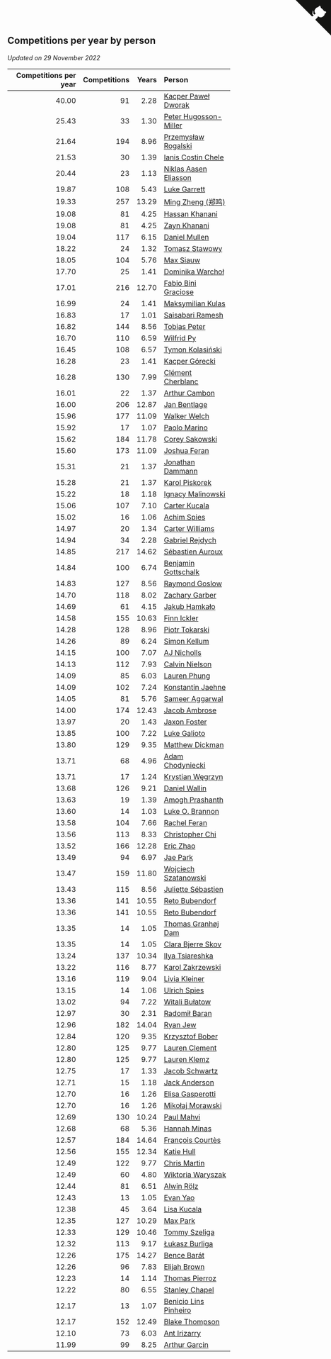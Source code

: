 ## Competitions per year by person

*Updated on 29 November 2022*

| Competitions per year | Competitions | Years | Person |
| ---: | ---: | ---: | :--- |
| 40.00 | 91 | 2.28 | [Kacper Paweł Dworak](https://www.worldcubeassociation.org/persons/2020DWOR01) |
| 25.43 | 33 | 1.30 | [Peter Hugosson-Miller](https://www.worldcubeassociation.org/persons/2021HUGO01) |
| 21.64 | 194 | 8.96 | [Przemysław Rogalski](https://www.worldcubeassociation.org/persons/2013ROGA02) |
| 21.53 | 30 | 1.39 | [Ianis Costin Chele](https://www.worldcubeassociation.org/persons/2021CHEL01) |
| 20.44 | 23 | 1.13 | [Niklas Aasen Eliasson](https://www.worldcubeassociation.org/persons/2021ELIA01) |
| 19.87 | 108 | 5.43 | [Luke Garrett](https://www.worldcubeassociation.org/persons/2017GARR05) |
| 19.33 | 257 | 13.29 | [Ming Zheng (郑鸣)](https://www.worldcubeassociation.org/persons/2009ZHEN11) |
| 19.08 | 81 | 4.25 | [Hassan Khanani](https://www.worldcubeassociation.org/persons/2018KHAN26) |
| 19.08 | 81 | 4.25 | [Zayn Khanani](https://www.worldcubeassociation.org/persons/2018KHAN28) |
| 19.04 | 117 | 6.15 | [Daniel Mullen](https://www.worldcubeassociation.org/persons/2016MULL04) |
| 18.22 | 24 | 1.32 | [Tomasz Stawowy](https://www.worldcubeassociation.org/persons/2021STAW01) |
| 18.05 | 104 | 5.76 | [Max Siauw](https://www.worldcubeassociation.org/persons/2017SIAU02) |
| 17.70 | 25 | 1.41 | [Dominika Warchoł](https://www.worldcubeassociation.org/persons/2021WARC01) |
| 17.01 | 216 | 12.70 | [Fabio Bini Graciose](https://www.worldcubeassociation.org/persons/2010GRAC02) |
| 16.99 | 24 | 1.41 | [Maksymilian Kulas](https://www.worldcubeassociation.org/persons/2021KULA02) |
| 16.83 | 17 | 1.01 | [Saisabari Ramesh](https://www.worldcubeassociation.org/persons/2021RAME01) |
| 16.82 | 144 | 8.56 | [Tobias Peter](https://www.worldcubeassociation.org/persons/2014PETE03) |
| 16.70 | 110 | 6.59 | [Wilfrid Py](https://www.worldcubeassociation.org/persons/2016PYWI01) |
| 16.45 | 108 | 6.57 | [Tymon Kolasiński](https://www.worldcubeassociation.org/persons/2016KOLA02) |
| 16.28 | 23 | 1.41 | [Kacper Górecki](https://www.worldcubeassociation.org/persons/2021GORE01) |
| 16.28 | 130 | 7.99 | [Clément Cherblanc](https://www.worldcubeassociation.org/persons/2014CHER05) |
| 16.01 | 22 | 1.37 | [Arthur Cambon](https://www.worldcubeassociation.org/persons/2021CAMB01) |
| 16.00 | 206 | 12.87 | [Jan Bentlage](https://www.worldcubeassociation.org/persons/2010BENT01) |
| 15.96 | 177 | 11.09 | [Walker Welch](https://www.worldcubeassociation.org/persons/2011WELC01) |
| 15.92 | 17 | 1.07 | [Paolo Marino](https://www.worldcubeassociation.org/persons/2021MARI04) |
| 15.62 | 184 | 11.78 | [Corey Sakowski](https://www.worldcubeassociation.org/persons/2011SAKO01) |
| 15.60 | 173 | 11.09 | [Joshua Feran](https://www.worldcubeassociation.org/persons/2011FERA01) |
| 15.31 | 21 | 1.37 | [Jonathan Dammann](https://www.worldcubeassociation.org/persons/2021DAMM01) |
| 15.28 | 21 | 1.37 | [Karol Piskorek](https://www.worldcubeassociation.org/persons/2021PISK01) |
| 15.22 | 18 | 1.18 | [Ignacy Malinowski](https://www.worldcubeassociation.org/persons/2021MALI02) |
| 15.06 | 107 | 7.10 | [Carter Kucala](https://www.worldcubeassociation.org/persons/2015KUCA01) |
| 15.02 | 16 | 1.06 | [Achim Spies](https://www.worldcubeassociation.org/persons/2021SPIE01) |
| 14.97 | 20 | 1.34 | [Carter Williams](https://www.worldcubeassociation.org/persons/2021WILL06) |
| 14.94 | 34 | 2.28 | [Gabriel Rejdych](https://www.worldcubeassociation.org/persons/2020REJD01) |
| 14.85 | 217 | 14.62 | [Sébastien Auroux](https://www.worldcubeassociation.org/persons/2008AURO01) |
| 14.84 | 100 | 6.74 | [Benjamin Gottschalk](https://www.worldcubeassociation.org/persons/2016GOTT01) |
| 14.83 | 127 | 8.56 | [Raymond Goslow](https://www.worldcubeassociation.org/persons/2014GOSL01) |
| 14.70 | 118 | 8.02 | [Zachary Garber](https://www.worldcubeassociation.org/persons/2014GARB01) |
| 14.69 | 61 | 4.15 | [Jakub Hamkało](https://www.worldcubeassociation.org/persons/2018HAMK01) |
| 14.58 | 155 | 10.63 | [Finn Ickler](https://www.worldcubeassociation.org/persons/2012ICKL01) |
| 14.28 | 128 | 8.96 | [Piotr Tokarski](https://www.worldcubeassociation.org/persons/2013TOKA01) |
| 14.26 | 89 | 6.24 | [Simon Kellum](https://www.worldcubeassociation.org/persons/2016KELL12) |
| 14.15 | 100 | 7.07 | [AJ Nicholls](https://www.worldcubeassociation.org/persons/2015NICH04) |
| 14.13 | 112 | 7.93 | [Calvin Nielson](https://www.worldcubeassociation.org/persons/2014NIEL03) |
| 14.09 | 85 | 6.03 | [Lauren Phung](https://www.worldcubeassociation.org/persons/2016PHUN02) |
| 14.09 | 102 | 7.24 | [Konstantin Jaehne](https://www.worldcubeassociation.org/persons/2015JAEH01) |
| 14.05 | 81 | 5.76 | [Sameer Aggarwal](https://www.worldcubeassociation.org/persons/2017AGGA01) |
| 14.00 | 174 | 12.43 | [Jacob Ambrose](https://www.worldcubeassociation.org/persons/2010AMBR01) |
| 13.97 | 20 | 1.43 | [Jaxon Foster](https://www.worldcubeassociation.org/persons/2021FOST01) |
| 13.85 | 100 | 7.22 | [Luke Galioto](https://www.worldcubeassociation.org/persons/2015GALI02) |
| 13.80 | 129 | 9.35 | [Matthew Dickman](https://www.worldcubeassociation.org/persons/2013DICK01) |
| 13.71 | 68 | 4.96 | [Adam Chodyniecki](https://www.worldcubeassociation.org/persons/2017CHOD02) |
| 13.71 | 17 | 1.24 | [Krystian Węgrzyn](https://www.worldcubeassociation.org/persons/2021WEGR01) |
| 13.68 | 126 | 9.21 | [Daniel Wallin](https://www.worldcubeassociation.org/persons/2013WALL03) |
| 13.63 | 19 | 1.39 | [Amogh Prashanth](https://www.worldcubeassociation.org/persons/2021PRAS01) |
| 13.60 | 14 | 1.03 | [Luke O. Brannon](https://www.worldcubeassociation.org/persons/2021BRAN02) |
| 13.58 | 104 | 7.66 | [Rachel Feran](https://www.worldcubeassociation.org/persons/2015FERA01) |
| 13.56 | 113 | 8.33 | [Christopher Chi](https://www.worldcubeassociation.org/persons/2014CHIC01) |
| 13.52 | 166 | 12.28 | [Eric Zhao](https://www.worldcubeassociation.org/persons/2010ZHAO19) |
| 13.49 | 94 | 6.97 | [Jae Park](https://www.worldcubeassociation.org/persons/2015PARK24) |
| 13.47 | 159 | 11.80 | [Wojciech Szatanowski](https://www.worldcubeassociation.org/persons/2011SZAT01) |
| 13.43 | 115 | 8.56 | [Juliette Sébastien](https://www.worldcubeassociation.org/persons/2014SEBA01) |
| 13.36 | 141 | 10.55 | [Reto Bubendorf](https://www.worldcubeassociation.org/persons/2012BUBE01) |
| 13.36 | 141 | 10.55 | [Reto Bubendorf](https://www.worldcubeassociation.org/persons/2012BUBE01) |
| 13.35 | 14 | 1.05 | [Thomas Granhøj Dam](https://www.worldcubeassociation.org/persons/2021DAMT01) |
| 13.35 | 14 | 1.05 | [Clara Bjerre Skov](https://www.worldcubeassociation.org/persons/2021SKOV01) |
| 13.24 | 137 | 10.34 | [Ilya Tsiareshka](https://www.worldcubeassociation.org/persons/2012TERE01) |
| 13.22 | 116 | 8.77 | [Karol Zakrzewski](https://www.worldcubeassociation.org/persons/2014ZAKR01) |
| 13.16 | 119 | 9.04 | [Livia Kleiner](https://www.worldcubeassociation.org/persons/2013KLEI03) |
| 13.15 | 14 | 1.06 | [Ulrich Spies](https://www.worldcubeassociation.org/persons/2021SPIE02) |
| 13.02 | 94 | 7.22 | [Witali Bułatow](https://www.worldcubeassociation.org/persons/2015BUAT01) |
| 12.97 | 30 | 2.31 | [Radomił Baran](https://www.worldcubeassociation.org/persons/2020BARA02) |
| 12.96 | 182 | 14.04 | [Ryan Jew](https://www.worldcubeassociation.org/persons/2008JEWR01) |
| 12.84 | 120 | 9.35 | [Krzysztof Bober](https://www.worldcubeassociation.org/persons/2013BOBE01) |
| 12.80 | 125 | 9.77 | [Lauren Clement](https://www.worldcubeassociation.org/persons/2013KLEM01) |
| 12.80 | 125 | 9.77 | [Lauren Klemz](https://www.worldcubeassociation.org/persons/2013KLEM01) |
| 12.75 | 17 | 1.33 | [Jacob Schwartz](https://www.worldcubeassociation.org/persons/2021SCHW01) |
| 12.71 | 15 | 1.18 | [Jack Anderson](https://www.worldcubeassociation.org/persons/2021ANDE05) |
| 12.70 | 16 | 1.26 | [Elisa Gasperotti](https://www.worldcubeassociation.org/persons/2021GASP01) |
| 12.70 | 16 | 1.26 | [Mikołaj Morawski](https://www.worldcubeassociation.org/persons/2021MORA01) |
| 12.69 | 130 | 10.24 | [Paul Mahvi](https://www.worldcubeassociation.org/persons/2012MAHV01) |
| 12.68 | 68 | 5.36 | [Hannah Minas](https://www.worldcubeassociation.org/persons/2017MINA04) |
| 12.57 | 184 | 14.64 | [François Courtès](https://www.worldcubeassociation.org/persons/2008COUR01) |
| 12.56 | 155 | 12.34 | [Katie Hull](https://www.worldcubeassociation.org/persons/2010HULL01) |
| 12.49 | 122 | 9.77 | [Chris Martin](https://www.worldcubeassociation.org/persons/2013MART03) |
| 12.49 | 60 | 4.80 | [Wiktoria Waryszak](https://www.worldcubeassociation.org/persons/2018WARY01) |
| 12.44 | 81 | 6.51 | [Alwin Rölz](https://www.worldcubeassociation.org/persons/2016ROLZ01) |
| 12.43 | 13 | 1.05 | [Evan Yao](https://www.worldcubeassociation.org/persons/2021YAOE02) |
| 12.38 | 45 | 3.64 | [Lisa Kucala](https://www.worldcubeassociation.org/persons/2019KUCA01) |
| 12.35 | 127 | 10.29 | [Max Park](https://www.worldcubeassociation.org/persons/2012PARK03) |
| 12.33 | 129 | 10.46 | [Tommy Szeliga](https://www.worldcubeassociation.org/persons/2012SZEL01) |
| 12.32 | 113 | 9.17 | [Łukasz Burliga](https://www.worldcubeassociation.org/persons/2013BURL01) |
| 12.26 | 175 | 14.27 | [Bence Barát](https://www.worldcubeassociation.org/persons/2008BARA01) |
| 12.26 | 96 | 7.83 | [Elijah Brown](https://www.worldcubeassociation.org/persons/2015BROW03) |
| 12.23 | 14 | 1.14 | [Thomas Pierroz](https://www.worldcubeassociation.org/persons/2021PIER01) |
| 12.22 | 80 | 6.55 | [Stanley Chapel](https://www.worldcubeassociation.org/persons/2016CHAP04) |
| 12.17 | 13 | 1.07 | [Benicio Lins Pinheiro](https://www.worldcubeassociation.org/persons/2021PINH01) |
| 12.17 | 152 | 12.49 | [Blake Thompson](https://www.worldcubeassociation.org/persons/2010THOM03) |
| 12.10 | 73 | 6.03 | [Ant Irizarry](https://www.worldcubeassociation.org/persons/2016IRIZ02) |
| 11.99 | 99 | 8.25 | [Arthur Garcin](https://www.worldcubeassociation.org/persons/2014GARC27) |


<a href="https://github.com/JustinTimeCuber/wca_statistics" class="github-corner" aria-label="View source on Github"><svg width="80" height="80" viewBox="0 0 250 250" style="fill:#151513; color:#fff; position: absolute; top: 0; border: 0; right: 0;" aria-hidden="true"><path d="M0,0 L115,115 L130,115 L142,142 L250,250 L250,0 Z"></path><path d="M128.3,109.0 C113.8,99.7 119.0,89.6 119.0,89.6 C122.0,82.7 120.5,78.6 120.5,78.6 C119.2,72.0 123.4,76.3 123.4,76.3 C127.3,80.9 125.5,87.3 125.5,87.3 C122.9,97.6 130.6,101.9 134.4,103.2" fill="currentColor" style="transform-origin: 130px 106px;" class="octo-arm"></path><path d="M115.0,115.0 C114.9,115.1 118.7,116.5 119.8,115.4 L133.7,101.6 C136.9,99.2 139.9,98.4 142.2,98.6 C133.8,88.0 127.5,74.4 143.8,58.0 C148.5,53.4 154.0,51.2 159.7,51.0 C160.3,49.4 163.2,43.6 171.4,40.1 C171.4,40.1 176.1,42.5 178.8,56.2 C183.1,58.6 187.2,61.8 190.9,65.4 C194.5,69.0 197.7,73.2 200.1,77.6 C213.8,80.2 216.3,84.9 216.3,84.9 C212.7,93.1 206.9,96.0 205.4,96.6 C205.1,102.4 203.0,107.8 198.3,112.5 C181.9,128.9 168.3,122.5 157.7,114.1 C157.9,116.9 156.7,120.9 152.7,124.9 L141.0,136.5 C139.8,137.7 141.6,141.9 141.8,141.8 Z" fill="currentColor" class="octo-body"></path></svg></a><style>.github-corner:hover .octo-arm{animation:octocat-wave 560ms ease-in-out}@keyframes octocat-wave{0%,100%{transform:rotate(0)}20%,60%{transform:rotate(-25deg)}40%,80%{transform:rotate(10deg)}}@media (max-width:500px){.github-corner:hover .octo-arm{animation:none}.github-corner .octo-arm{animation:octocat-wave 560ms ease-in-out}}</style>
